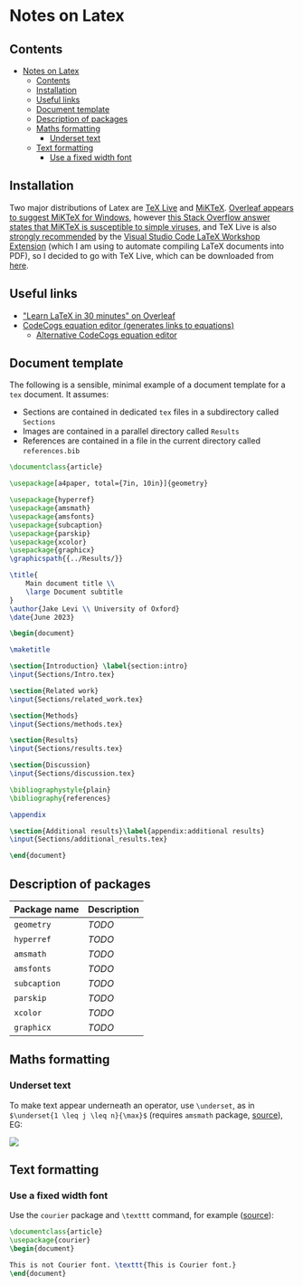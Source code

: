 # Notes on Latex

## Contents

- [Notes on Latex](#notes-on-latex)
  - [Contents](#contents)
  - [Installation](#installation)
  - [Useful links](#useful-links)
  - [Document template](#document-template)
  - [Description of packages](#description-of-packages)
  - [Maths formatting](#maths-formatting)
    - [Underset text](#underset-text)
  - [Text formatting](#text-formatting)
    - [Use a fixed width font](#use-a-fixed-width-font)

## Installation

Two major distributions of Latex are [TeX Live](https://www.tug.org/texlive/) and [MiKTeX](https://miktex.org/download). [Overleaf appears to suggest MiKTeX for Windows](https://www.overleaf.com/learn/latex/Choosing_a_LaTeX_Compiler#TeX_distributions), however [this Stack Overflow answer states that MiKTeX is susceptible to simple viruses](https://tex.stackexchange.com/a/20415/266921), and TeX Live is also [strongly recommended](https://github.com/James-Yu/LaTeX-Workshop/wiki/Install#requirements) by the [Visual Studio Code LaTeX Workshop Extension](https://github.com/James-Yu/LaTeX-Workshop) (which I am using to automate compiling LaTeX documents into PDF), so I decided to go with TeX Live, which can be downloaded from [here](https://www.tug.org/texlive/).

## Useful links

- ["Learn LaTeX in 30 minutes" on Overleaf](https://www.overleaf.com/learn/latex/Learn_LaTeX_in_30_minutes)
- [CodeCogs equation editor (generates links to equations)](https://editor.codecogs.com/)
  - [Alternative CodeCogs equation editor](https://latex.codecogs.com/eqneditor/editor.php)

## Document template

The following is a sensible, minimal example of a document template for a `tex` document. It assumes:

- Sections are contained in dedicated `tex` files in a subdirectory called `Sections`
- Images are contained in a parallel directory called `Results`
- References are contained in a file in the current directory called `references.bib`

```latex
\documentclass{article}

\usepackage[a4paper, total={7in, 10in}]{geometry}

\usepackage{hyperref}
\usepackage{amsmath}
\usepackage{amsfonts}
\usepackage{subcaption}
\usepackage{parskip}
\usepackage{xcolor}
\usepackage{graphicx}
\graphicspath{{../Results/}}

\title{
    Main document title \\
    \large Document subtitle
}
\author{Jake Levi \\ University of Oxford}
\date{June 2023}

\begin{document}

\maketitle

\section{Introduction} \label{section:intro}
\input{Sections/Intro.tex}

\section{Related work}
\input{Sections/related_work.tex}

\section{Methods}
\input{Sections/methods.tex}

\section{Results}
\input{Sections/results.tex}

\section{Discussion}
\input{Sections/discussion.tex}

\bibliographystyle{plain}
\bibliography{references}

\appendix

\section{Additional results}\label{appendix:additional results}
\input{Sections/additional_results.tex}

\end{document}
```

## Description of packages

Package name | Description
--- | ---
`geometry`    | *TODO*
`hyperref`    | *TODO*
`amsmath`     | *TODO*
`amsfonts`    | *TODO*
`subcaption`  | *TODO*
`parskip`     | *TODO*
`xcolor`      | *TODO*
`graphicx`    | *TODO*

## Maths formatting

### Underset text

To make text appear underneath an operator, use `\underset`, as in `$\underset{1 \leq j \leq n}{\max}$` (requires `amsmath` package, [source](https://tex.stackexchange.com/a/40217/266921)), EG:

![](https://latex.codecogs.com/svg.image?\underset{1&space;\leq&space;j&space;\leq&space;n}{\max}\left[&space;\frac{x_j}{y_j}&space;\right])

## Text formatting

### Use a fixed width font

Use the `courier` package and `\texttt` command, for example ([source](https://tex.stackexchange.com/a/24848/266921)):

```latex
\documentclass{article}
\usepackage{courier}
\begin{document}

This is not Courier font. \texttt{This is Courier font.}
\end{document}​​​​​​​​​​​​​​​​​​​​​​​​​​​​​​
```
